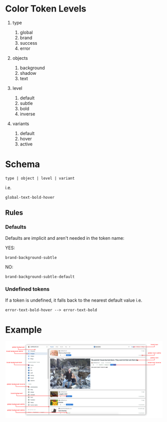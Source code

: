 # Color Token Levels
1. type
   1. global
   1. brand
   1. success
   1. error
 
1. objects
   1. background
   1. shadow
   1. text

1. level
   1. default
   1. subtle
   1. bold
   1. inverse

1. variants
   1. default
   1. hover
   1. active

    
# Schema

    type | object | level | variant

i.e.

    global-text-bold-hover

## Rules
### Defaults
Defaults are implicit and aren't needed in the token name:

YES: 

    brand-background-subtle

NO:  

    brand-background-subtle-default

### Undefined tokens
If a token is undefined, it falls back to the nearest default value
i.e.

    error-text-bold-hover --> error-text-bold

# Example
![Token Example](/docs/tokens/tokens.png)